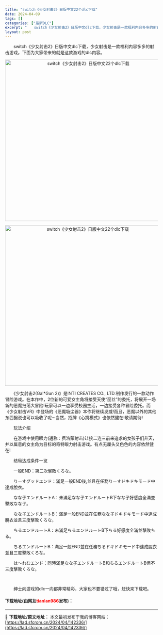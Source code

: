 ```yaml
---
title: "switch《少女射击2》日版中文22个dlc下载"
date: 2024-04-09
tags: []
categories: ["最新DLC"]
excerpt: "　　switch《少女射击2》日版中文dlc下载，少女射击是一款福利内容多多的射击游戏，下面为大家带来的就是这款游戏的dlc内容。 　　《少女射击2(Gal*Gun 2)》是INTI CREATES CO., LTD.制作发行的一款动作冒险游戏。在本作中，2位新的可爱女主角将接受天使&ldquo;丽&hellip;"
layout: post
---
```


 <p>　　switch《少女射击2》日版中文dlc下载，少女射击是一款福利内容多多的射击游戏，下面为大家带来的就是这款游戏的dlc内容。</p> <p align="center"><img align="" border="0" src="https://lad.sfcrom.cn/wp-content/uploads/2024/04/20240409_6615075249e48.webp" width="533" alt="switch《少女射击2》日版中文22个dlc下载" /></p> <p align="center"><img align="" border="0" src="https://lad.sfcrom.cn/wp-content/uploads/2024/04/20240409_661507529492e.webp" width="530" alt="switch《少女射击2》日版中文22个dlc下载" /></p> <p>　　《少女射击2(Gal*Gun 2)》是INTI CREATES CO., LTD.制作发行的一款动作冒险游戏。在本作中，2位新的可爱女主角将接受天使&ldquo;丽丝&rdquo;的委托，将展开一场新的恶魔扫荡大冒险!玩家可以一边享受校园生活，一边接受各种冒险委托。而《少女射击VR》中登场的《恶魔吸尘器》本作将继续发威!而且，恶魔以外的其他东西据说也可以吸收了呢&middot;&middot;&middot;当然，招牌《心跳模式》也依然健在!敬请期待!</p> <p>　　玩法介绍</p> <p>　　在游戏中使用眼力(通称：费洛蒙射击)让接二连三前来追求的女孩子们升天，并以属意的女主角为目标的奇特眼力射击游戏。有点无厘头又色色的内容依然健在!</p> <p>　　结局达成条件一览</p> <p>　　一般END：第二次擊敗くろな。</p> <p>　　りーすグッドエンド：滿足一般END後,並且在任務りーすドキドキモード中達成脫衣。</p> <p>　　なな子エンドルートA：未滿足なな子エンドルートB下なな子好感度全滿並擊敗なな子。</p> <p>　　なな子エンドルートB：滿足一般END並在任務なな子ドキドキモード中達成脫衣並且三度擊敗くろな。</p> <p>　　ちるエンドルートA：未滿足ちるエンドルートB下ちる好感度全滿並擊敗ちる。</p> <p>　　ちるエンドルートB：滿足一般END並在任務ちるドキドキモード中達成脫衣並且三度擊敗くろな。</p> <p>　　は～れむエンド：同時滿足なな子エンドルートB和ちるエンドルートB但不三度擊敗くろな。</p> <p>&nbsp;</p> <p>　　绅士向游戏的dlc一向都非常精彩，大家也不要错过了哦，赶快来下载吧。</p> <p><h4>下载地址(由网友<font color="red">tianlan986</font>发布)：</h4></p> 

---
📖 **下载地址/原文地址：** 本文最初发布于我的博客网站：[https://lad.sfcrom.cn/2024/04/142336/](https://lad.sfcrom.cn/2024/04/142336/)
